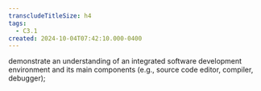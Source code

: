 ```yaml
---
transcludeTitleSize: h4
tags:
  - C3.1
created: 2024-10-04T07:42:10.000-0400
---
```

demonstrate an understanding of an integrated software development environment and its main components (e.g., source code editor, compiler, debugger);